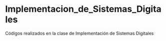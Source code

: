 # Implementacion_de_Sistemas_Digitales
Códigos realizados en la clase de Implementación de Sistemas Digitales
